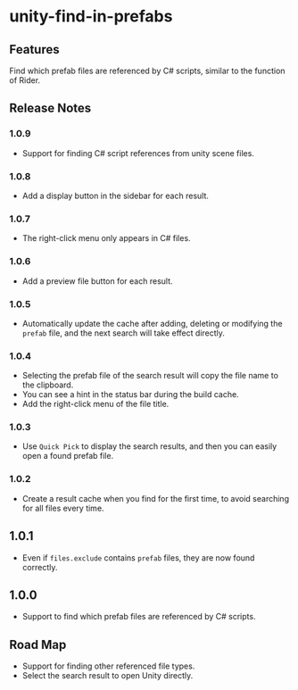 # unity-find-in-prefabs

## Features

Find which prefab files are referenced by C# scripts, similar to the function of Rider.

## Release Notes

### 1.0.9

* Support for finding C# script references from unity scene files.

### 1.0.8

* Add a display button in the sidebar for each result.

### 1.0.7

* The right-click menu only appears in C# files.

### 1.0.6

* Add a preview file button for each result.

### 1.0.5

* Automatically update the cache after adding, deleting or modifying the `prefab` file, and the next search will take effect directly.

### 1.0.4

* Selecting the prefab file of the search result will copy the file name to the clipboard.
* You can see a hint in the status bar during the build cache.
* Add the right-click menu of the file title.

### 1.0.3

* Use `Quick Pick` to display the search results, and then you can easily open a found prefab file.

### 1.0.2

* Create a result cache when you find for the first time, to avoid searching for all files every time.

## 1.0.1

* Even if `files.exclude` contains `prefab` files, they are now found correctly.

## 1.0.0

* Support to find which prefab files are referenced by C# scripts.

## Road Map

* Support for finding other referenced file types.
* Select the search result to open Unity directly.
